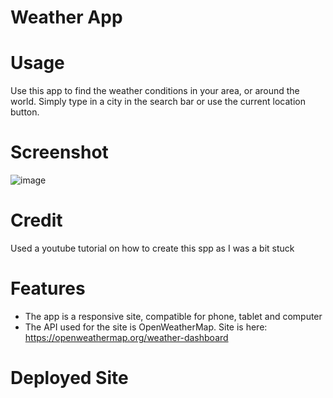 # Weather App

# Usage
Use this app to find the weather conditions in your area, or around the world. Simply type in a city in the search bar or use the current location button.

# Screenshot
![image](https://github.com/MidnightsPride/Phantasmedia/assets/150305243/d63312fd-9812-4cd1-a188-3971ea7d3c8e)

# Credit
Used a youtube tutorial on how to create this spp as I was a bit stuck

# Features
* The app is a responsive site, compatible for phone, tablet and computer
* The API used for the site is OpenWeatherMap. Site is here: https://openweathermap.org/weather-dashboard

# Deployed Site
